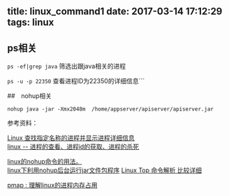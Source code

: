 title: linux_command1
date: 2017-03-14 17:12:29
tags: linux
---

##  ps相关

`ps -ef|grep java` 筛选出跟java相关的进程  

`ps -u -p 22350` 查看进程ID为22350的详细信息```  

##　nohup相关

`nohup java -jar -Xmx2048m  /home/appserver/apiserver/apiserver.jar`

参考资料：  

[Linux 查找指定名称的进程并显示进程详细信息](http://blog.csdn.net/hongweigg/article/details/44828353)  
[linux -- 进程的查看、进程id的获取、进程的杀死](http://www.cnblogs.com/hf8051/p/4494735.html)  

[linux的nohup命令的用法。](http://www.cnblogs.com/allenblogs/archive/2011/05/19/2051136.html)  
[linux下利用nohup后台运行jar文件包程序](http://blog.csdn.net/tang9140/article/details/38899345)
[Linux Top 命令解析 比较详细](http://www.jb51.net/LINUXjishu/34604.html)

[pmap : 理解linux的进程内存占用 ](http://blog.csdn.net/qiuxin315/article/details/6828467)
